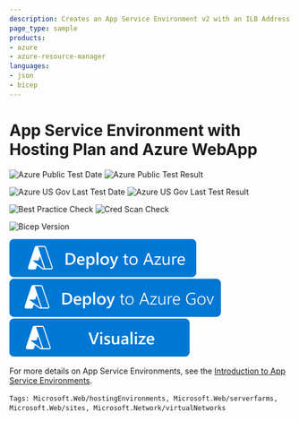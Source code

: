 ```yaml
---
description: Creates an App Service Environment v2 with an ILB Address in a existing virtual network that will be privately availible. The App Service Environment will contain a Hosting Plan and a Azure Web App
page_type: sample
products:
- azure
- azure-resource-manager
languages:
- json
- bicep
---
```

# App Service Environment with Hosting Plan and Azure WebApp

![Azure Public Test Date](https://azurequickstartsservice.blob.core.windows.net/badges/quickstarts/microsoft.web/asev2-ilb-with-web-app/PublicLastTestDate.svg)
![Azure Public Test Result](https://azurequickstartsservice.blob.core.windows.net/badges/quickstarts/microsoft.web/asev2-ilb-with-web-app/PublicDeployment.svg)

![Azure US Gov Last Test Date](https://azurequickstartsservice.blob.core.windows.net/badges/quickstarts/microsoft.web/asev2-ilb-with-web-app/FairfaxLastTestDate.svg)
![Azure US Gov Last Test Result](https://azurequickstartsservice.blob.core.windows.net/badges/quickstarts/microsoft.web/asev2-ilb-with-web-app/FairfaxDeployment.svg)

![Best Practice Check](https://azurequickstartsservice.blob.core.windows.net/badges/quickstarts/microsoft.web/asev2-ilb-with-web-app/BestPracticeResult.svg)
![Cred Scan Check](https://azurequickstartsservice.blob.core.windows.net/badges/quickstarts/microsoft.web/asev2-ilb-with-web-app/CredScanResult.svg)

![Bicep Version](https://azurequickstartsservice.blob.core.windows.net/badges/quickstarts/microsoft.web/asev2-ilb-with-web-app/BicepVersion.svg)

[![Deploy To Azure](https://raw.githubusercontent.com/Azure/azure-quickstart-templates/master/1-CONTRIBUTION-GUIDE/images/deploytoazure.svg?sanitize=true)](https://portal.azure.com/#create/Microsoft.Template/uri/https%3A%2F%2Fraw.githubusercontent.com%2FAzure%2Fazure-quickstart-templates%2Fmaster%2Fquickstarts%2Fmicrosoft.web%2Fasev2-ilb-with-web-app%2Fazuredeploy.json)
[![Deploy To Azure US Gov](https://raw.githubusercontent.com/Azure/azure-quickstart-templates/master/1-CONTRIBUTION-GUIDE/images/deploytoazuregov.svg?sanitize=true)](https://portal.azure.us/#create/Microsoft.Template/uri/https%3A%2F%2Fraw.githubusercontent.com%2FAzure%2Fazure-quickstart-templates%2Fmaster%2Fquickstarts%2Fmicrosoft.web%2Fasev2-ilb-with-web-app%2Fazuredeploy.json)
[![Visualize](https://raw.githubusercontent.com/Azure/azure-quickstart-templates/master/1-CONTRIBUTION-GUIDE/images/visualizebutton.svg?sanitize=true)](http://armviz.io/#/?load=https%3A%2F%2Fraw.githubusercontent.com%2FAzure%2Fazure-quickstart-templates%2Fmaster%2Fquickstarts%2Fmicrosoft.web%2Fasev2-ilb-with-web-app%2Fazuredeploy.json)

For more details on App Service Environments, see the [Introduction to App Service Environments](https://docs.microsoft.com/azure/app-service/app-service-environment/intro).

`Tags: Microsoft.Web/hostingEnvironments, Microsoft.Web/serverfarms, Microsoft.Web/sites, Microsoft.Network/virtualNetworks`
